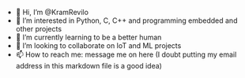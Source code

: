 - 👋 Hi, I’m @KramRevilo
- 👀 I’m interested in Python, C, C++ and programming embedded and other projects
- 🌱 I’m currently learning to be a better human
- 💞️ I’m looking to collaborate on IoT and ML projects
- 📫 How to reach me: message me on here (I doubt putting my email address in this markdown file is a good idea)

<!---
KramRevilo/KramRevilo is a ✨ special ✨ repository because its `README.md` (this file) appears on your GitHub profile.
You can click the Preview link to take a look at your changes.
--->
